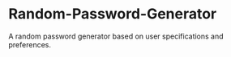 # Random-Password-Generator
A random password generator based on user specifications and preferences.
